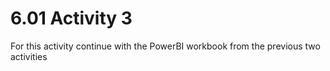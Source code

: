 # 6.01 Activity 3

For this activity continue with the PowerBI workbook from the previous two activities
